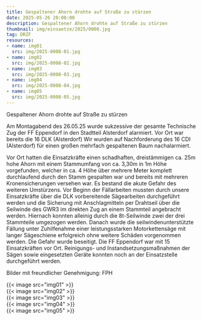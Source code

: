 ```yaml
---
title: Gespaltener Ahorn drohte auf Straße zu stürzen
date: 2025-05-26 20:08:00
description: Gespaltener Ahorn drohte auf Straße zu stürzen
thumbnail: img/einsaetze/2025/0008.jpg
tag: DRZF
resources:
- name: img01
  src: img/2025-0008-01.jpg
- name: img02
  src: img/2025-0008-02.jpg
- name: img03
  src: img/2025-0008-03.jpg
- name: img04
  src: img/2025-0008-04.jpg
- name: img05
  src: img/2025-0008-05.jpg
---
```

Gespaltener Ahorn drohte auf Straße zu stürzen

Am Montagabend des 26.05.25 wurde sukzessive der gesamte Technische Zug der FF Eppendorf in den Stadtteil Alsterdorf alarmiert.
Vor Ort war bereits die 16 DLK (Alsterdorf) Wir wurden auf Nachforderung des 16 CDI (Alsterdorf) für einen großen mehrfach gespaltenen Baum nachalarmiert. 

Vor Ort hatten die Einsatzkräfte einen schadhaften, dreistämmigen ca. 25m hohe Ahorn mit einem Stammumfang von ca. 3,30m in 1m Höhe vorgefunden, welcher in ca. 4 Höhe über mehrere Meter komplett durchlaufend durch den Stamm gespalten war und bereits mit mehreren Kronensicherungen versehen war.
Es bestand die akute Gefahr des weiteren Umstürzens. 
Vor Beginn der Fällarbeiten mussten durch unsere Einsatzkräfte über die DLK vorbereitende Sägearbeiten durchgeführt werden und die Sicherung mit Anschlagmitteln per Drahtseil über die Seilwinde des GWR3 im direkten Zug an einem Stammteil angebracht werden.
Hiernach konnten alleinig durch die 8t-Seilwinde zwei der drei Stammteile umgezogen werden.
Danach wurde die seilwindenunterstützte Fällung unter Zuhilfenahme einer leistungsstarken Motorkettensäge mit langer Sägeschiene erfolgreich ohne weitere Schäden vorgenommen werden.
Die Gefahr wurde beseitigt.
Die FF Eppendorf war mit 15 Einsatzkräften vor Ort.
Reinigungs- und Instandsetzungsmaßnahmen der Sägen sowie eingesetzten Geräte konnten noch an der Einsatzstelle durchgeführt werden. 

Bilder mit freundlicher Genehmigung: FPH

{{< image src="img01" >}}  
{{< image src="img02" >}}  
{{< image src="img03" >}}  
{{< image src="img04" >}}  
{{< image src="img05" >}}  

